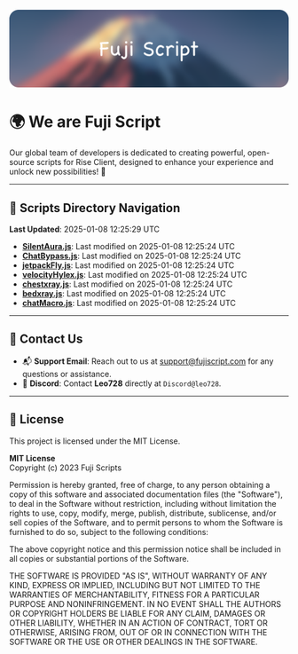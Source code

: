 ![Banner](.github/b.webp)

# 🌍 **We are Fuji Script**

Our global team of developers is dedicated to creating powerful, open-source scripts for Rise Client, designed to enhance your experience and unlock new possibilities! 🌟

---
<!-- SCRIPTS_NAVIGATION_START -->
## 📂 **Scripts Directory Navigation**

**Last Updated**: 2025-01-08 12:25:29 UTC

- **[SilentAura.js](scripts/SilentAura.js)**: Last modified on 2025-01-08 12:25:24 UTC
- **[ChatBypass.js](scripts/ChatBypass.js)**: Last modified on 2025-01-08 12:25:24 UTC
- **[jetpackFly.js](scripts/jetpackFly.js)**: Last modified on 2025-01-08 12:25:24 UTC
- **[velocityHylex.js](scripts/velocityHylex.js)**: Last modified on 2025-01-08 12:25:24 UTC
- **[chestxray.js](scripts/chestxray.js)**: Last modified on 2025-01-08 12:25:24 UTC
- **[bedxray.js](scripts/bedxray.js)**: Last modified on 2025-01-08 12:25:24 UTC
- **[chatMacro.js](scripts/chatMacro.js)**: Last modified on 2025-01-08 12:25:24 UTC

<!-- SCRIPTS_NAVIGATION_END -->

---

## 💬 **Contact Us**  
- 📬 **Support Email**: Reach out to us at [support@fujiscript.com](mailto:support@fujiscript.com) for any questions or assistance.  
- 💬 **Discord**: Contact **Leo728** directly at `Discord@leo728`.

---

## 📜 **License**

This project is licensed under the MIT License.  

**MIT License**  
Copyright (c) 2023 Fuji Scripts  

Permission is hereby granted, free of charge, to any person obtaining a copy of this software and associated documentation files (the "Software"), to deal in the Software without restriction, including without limitation the rights to use, copy, modify, merge, publish, distribute, sublicense, and/or sell copies of the Software, and to permit persons to whom the Software is furnished to do so, subject to the following conditions:  

The above copyright notice and this permission notice shall be included in all copies or substantial portions of the Software.  

THE SOFTWARE IS PROVIDED "AS IS", WITHOUT WARRANTY OF ANY KIND, EXPRESS OR IMPLIED, INCLUDING BUT NOT LIMITED TO THE WARRANTIES OF MERCHANTABILITY, FITNESS FOR A PARTICULAR PURPOSE AND NONINFRINGEMENT. IN NO EVENT SHALL THE AUTHORS OR COPYRIGHT HOLDERS BE LIABLE FOR ANY CLAIM, DAMAGES OR OTHER LIABILITY, WHETHER IN AN ACTION OF CONTRACT, TORT OR OTHERWISE, ARISING FROM, OUT OF OR IN CONNECTION WITH THE SOFTWARE OR THE USE OR OTHER DEALINGS IN THE SOFTWARE.  
